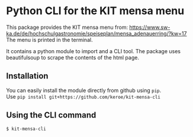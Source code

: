 # Python CLI for the KIT mensa menu 
This package provides the KIT mensa menu from: https://www.sw-ka.de/de/hochschulgastronomie/speiseplan/mensa_adenauerring/?kw=17
The menu is printed in the terminal. 

It contains a python module to import and a CLI tool. The package uses beautifulsoup to scrape the contents of the html page.

## Installation

You can easily install the module directly from github using `pip`.  
Use `pip install git+https://github.com/keroe/kit-mensa-cli` 


## Using the CLI command

```
$ kit-mensa-cli
```